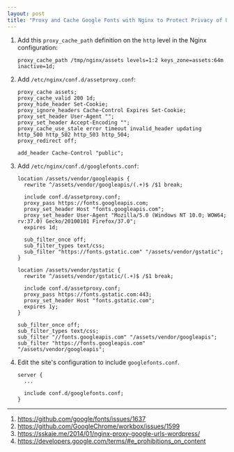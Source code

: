 ```yaml
---
layout: post
title: "Proxy and Cache Google Fonts with Nginx to Protect Privacy of Users and GDPR Compliance"
---
```


1. Add this `proxy_cache_path` definition on the `http` level in the Nginx configuration:
   ```
   proxy_cache_path /tmp/nginx/assets levels=1:2 keys_zone=assets:64m inactive=1d;
   ```
2. Add `/etc/nginx/conf.d/assetproxy.conf`:
   ```
   proxy_cache assets;
   proxy_cache_valid 200 1d;
   proxy_hide_header Set-Cookie;
   proxy_ignore_headers Cache-Control Expires Set-Cookie;
   proxy_set_header User-Agent "";
   proxy_set_header Accept-Encoding "";
   proxy_cache_use_stale error timeout invalid_header updating http_500 http_502 http_503 http_504;
   proxy_redirect off;

   add_header Cache-Control "public";
   ```
3. Add `/etc/nginx/conf.d/googlefonts.conf`:
   ```
   location /assets/vendor/googleapis {
     rewrite ^/assets/vendor/googleapis/(.+)$ /$1 break;
     
     include conf.d/assetproxy.conf;
     proxy_pass https://fonts.googleapis.com;
     proxy_set_header Host "fonts.googleapis.com";
     proxy_set_header User-Agent "Mozilla/5.0 (Windows NT 10.0; WOW64; rv:37.0) Gecko/20100101 Firefox/37.0";
     expires 1d;
     
     sub_filter_once off;
     sub_filter_types text/css;
     sub_filter "https://fonts.gstatic.com" "/assets/vendor/gstatic";
   }
   
   location /assets/vendor/gstatic {
     rewrite ^/assets/vendor/gstatic/(.+)$ /$1 break;
     
     include conf.d/assetproxy.conf;
     proxy_pass https://fonts.gstatic.com:443;
     proxy_set_header Host "fonts.gstatic.com";
     expires 1y;
   }
   
   sub_filter_once off;
   sub_filter_types text/css;
   sub_filter "//fonts.googleapis.com" "/assets/vendor/googleapis";
   sub_filter "https://fonts.googleapis.com" "/assets/vendor/googleapis";
   ```
4. Edit the site's configuration to include `googlefonts.conf`.
   ```
   server {
     ...

     include conf.d/googlefonts.conf;
   }
   ```

---
1. <https://github.com/google/fonts/issues/1637>
2. <https://github.com/GoogleChrome/workbox/issues/1599>
3. <https://sskaje.me/2014/01/nginx-proxy-google-urls-wordpress/>
4. <https://developers.google.com/terms/#e_prohibitions_on_content>
